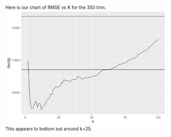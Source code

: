 Here is our chart of RMSE vs K for the 350 trim.
![](HW1_P4_files/figure-markdown_strict/unnamed-chunk-1-1.png) This
appears to bottom out around k=25.

